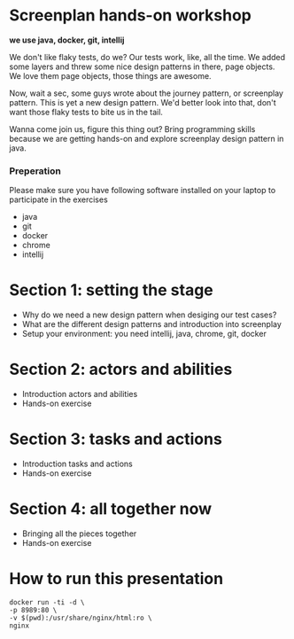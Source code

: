 # Screenplan hands-on workshop
**we use java, docker, git, intellij**

We don't like flaky tests, do we? Our tests work, like, all the time. We added some layers and threw some nice design patterns in there, page objects. We love them page objects, those things are awesome.

Now, wait a sec, some guys wrote about the journey pattern, or screenplay pattern. This is yet a new design pattern. We'd better look into that, don't want those flaky tests to bite us in the tail.

Wanna come join us, figure this thing out? Bring programming skills because we are getting hands-on and explore screenplay design pattern in java.

### Preperation

Please make sure you have following software installed on your laptop to participate in the exercises
- java
- git
- docker
- chrome
- intellij

# Section 1: setting the stage
- Why do we need a new design pattern when desiging our test cases?
- What are the different design patterns and introduction into screenplay
- Setup your environment: you need intellij, java, chrome, git, docker

# Section 2: actors and abilities
- Introduction actors and abilities
- Hands-on exercise

# Section 3: tasks and actions
- Introduction tasks and actions
- Hands-on exercise

# Section 4: all together now
- Bringing all the pieces together
- Hands-on exercise

# How to run this presentation

```
docker run -ti -d \
-p 8989:80 \
-v $(pwd):/usr/share/nginx/html:ro \
nginx
```
